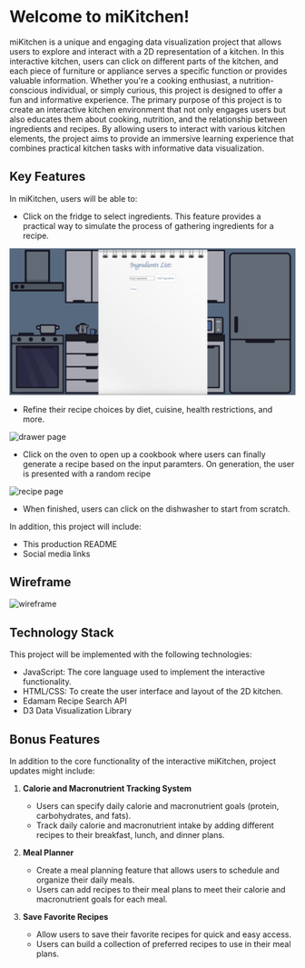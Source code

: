 # Welcome to miKitchen!

   miKitchen is a unique and engaging data visualization project that allows users to explore and interact with a 2D representation of a kitchen. In this interactive kitchen, users can click on different parts of the kitchen, and each piece of furniture or appliance serves a specific function or provides valuable information. Whether you're a cooking enthusiast, a nutrition-conscious individual, or simply curious, this project is designed to offer a fun and informative experience. The primary purpose of this project is to create an interactive kitchen environment that not only engages users but also educates them about cooking, nutrition, and the relationship between ingredients and recipes. By allowing users to interact with various kitchen elements, the project aims to provide an immersive learning experience that combines practical kitchen tasks with informative data visualization.

## Key Features

In miKitchen, users will be able to:

- Click on the fridge to select ingredients. This feature provides a practical way to simulate the process of gathering ingredients for a recipe.

![fridge_page](./src/assets/ingredientspage.png) 
  
- Refine their recipe choices by diet, cuisine, health restrictions, and more.

![drawer page](./.....)

  
- Click on the oven to open up a cookbook where users can finally generate a recipe based on the input paramters. On generation, the user is presented with a random recipe

![recipe page](./....) 

  
- When finished, users can click on the dishwasher to start from scratch.


In addition, this project will include:

- This production README
- Social media links

## Wireframe 

![wireframe](./wireframe.png)

## Technology Stack

This project will be implemented with the following technologies:
- JavaScript: The core language used to implement the interactive functionality.
- HTML/CSS: To create the user interface and layout of the 2D kitchen.
- Edamam Recipe Search API
- D3 Data Visualization Library


## Bonus Features

In addition to the core functionality of the interactive miKitchen, project updates might include:

1. **Calorie and Macronutrient Tracking System**
   - Users can specify daily calorie and macronutrient goals (protein, carbohydrates, and fats).
   - Track daily calorie and macronutrient intake by adding different recipes to their breakfast, lunch, and dinner plans.

2. **Meal Planner**
   - Create a meal planning feature that allows users to schedule and organize their daily meals.
   - Users can add recipes to their meal plans to meet their calorie and macronutrient goals for each meal.

3. **Save Favorite Recipes**
   - Allow users to save their favorite recipes for quick and easy access.
   - Users can build a collection of preferred recipes to use in their meal plans.


